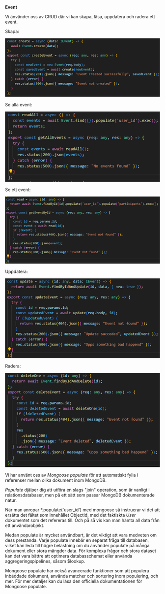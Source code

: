 **Event**


Vi änvänder oss av CRUD där vi kan skapa, läsa, uppdatera och radera ett event.

Skapa:

![Create Event](./img/create.png)

Se alla event:

![Se alla event](./img/allEvents.png)

Se ett event:

![Se ett event](./img/eventById.png)

Uppdatera:

![Uppdatera ett event](./img/update.png)

Radera: 

![Radera ett event](./img/delete.png)


Vi har använt oss av *Mongoose populate* för att automatiskt fylla i referenser mellan olika dokument inom MongoDB.

*Populate* djälper dig att utföra en slags "join" operation, som är vanligt i relationsdatabaser, men på ett sätt som passar MongoDB dokumenterade natur.


När man anropar *.populate('user_id') med mongoose så instruerar vi det att ersätta det fältet som innehållet ObjectId, med det faktiskta *User* dokumentet som det refereras till. Och på så vis kan man hämta all data från ett användarobjekt.

Medan populate är mycket användbart, är det viktigt att vara medveten om dess prestanda. Varje populate innebär en separat fråga till databasen, vilket kan leda till högre belastning om du använder populate på många dokument eller stora mängder data. För komplexa frågor och stora dataset kan det vara bättre att optimera databasschemat eller använda aggregeringspipelines, såsom $lookup.


Mongoose populate har också avancerade funktioner som att populera inbäddade dokument, använda matcher och sortering inom populering, och mer. För mer detaljer kan du läsa den officiella dokumentationen för Mongoose populate.